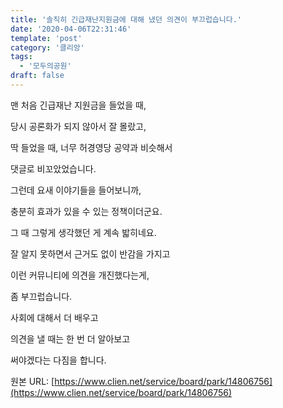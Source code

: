 ```yaml
---
title: '솔직히 긴급재난지원금에 대해 냈던 의견이 부끄럽습니다.'
date: '2020-04-06T22:31:46'
template: 'post'
category: '클리앙'
tags: 
  - '모두의공원'
draft: false
---
```


맨 처음 긴급재난 지원금을 들었을 때, 

당시 공론화가 되지 않아서 잘 몰랐고,

딱 들었을 때, 너무 허경영당 공약과 비슷해서

댓글로 비꼬았었습니다.

  

그런데 요새 이야기들을 들어보니까,

충분히 효과가 있을 수 있는 정책이더군요.

  

그 때 그렇게 생각했던 게 계속 밟히네요.

잘 알지 못하면서 근거도 없이 반감을 가지고

이런 커뮤니티에 의견을 개진했다는게,

좀 부끄럽습니다.

  

사회에 대해서 더 배우고

의견을 낼 때는 한 번 더 알아보고

써야겠다는 다짐을 합니다.

원본 URL: [https://www.clien.net/service/board/park/14806756](https://www.clien.net/service/board/park/14806756)